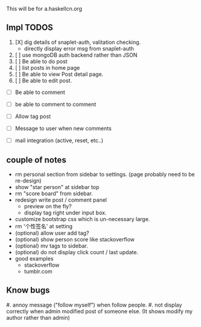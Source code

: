 This will be for a.haskellcn.org

## Impl TODOS
1. [X] dig details of snaplet-auth, valitation checking.
    - directly display error msg from snaplet-auth
2. [ ] use mongoDB auth backend rather than JSON
3. [ ] Be able to do post
4. [ ] list posts in home page
5. [ ] Be able to view Post detail page.
6. [ ] Be able to edit post.

- [ ] Be able to comment
- [ ] be able to comment to comment
- [ ] Allow tag post

- [ ] Message to user when new comments
- [ ] mail integration (active, reset, etc..)

## couple of notes
  - rm personal section from sidebar to settings.
    (page probably need to be re-design)
  - show "star person" at sidebar top
  - rm "score board" from sidebar.
  - redesign write post / comment panel
    + preview on the fly?
    + display tag right under input box.
  - customize bootstrap css which is un-necessary large.
  - rm '个性签名' at setting
  - (optional) allow user add tag?
  - (optional) show person score like stackoverflow
  - (optional) mv tags to sidebar.
  - (optional) do not display click count / last update.
  - good examples
    + stackoverflow
    + tumblr.com

## Know bugs
  #. annoy message ("follow myself") when follow people.
  #. not display correctly when admin modified post of someone else.
     (It shows modify my author rather than admin)
